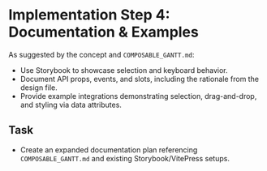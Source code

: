 # Implementation Step 4: Documentation & Examples

As suggested by the concept and `COMPOSABLE_GANTT.md`:

- Use Storybook to showcase selection and keyboard behavior.
- Document API props, events, and slots, including the rationale from the design file.
- Provide example integrations demonstrating selection, drag-and-drop, and styling via data attributes.

## Task
- Create an expanded documentation plan referencing `COMPOSABLE_GANTT.md` and existing Storybook/VitePress setups.
